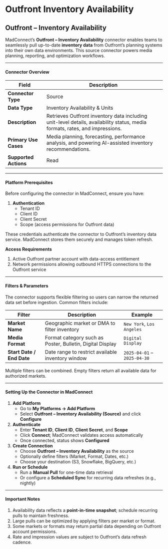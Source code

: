 # Outfront Inventory Availability

## Outfront – Inventory Availability&#x20;

MadConnect’s **Outfront – Inventory Availability** connector enables teams to seamlessly pull up-to-date **inventory data** from Outfront’s planning systems into their own data environments. This source connector powers media planning, reporting, and optimization workflows.

***

#### Connector Overview

| Field                 | Description                                                                                                                 |
| --------------------- | --------------------------------------------------------------------------------------------------------------------------- |
| **Connector Type**    | Source                                                                                                                      |
| **Data Type**         | Inventory Availability & Units                                                                                              |
| **Description**       | Retrieves Outfront inventory data including unit-level details, availability status, media formats, rates, and impressions. |
| **Primary Use Cases** | Media planning, forecasting, performance analysis, and powering AI-assisted inventory recommendations.                      |
| **Supported Actions** | Read                                                                                                                        |

***

#### Platform Prerequisites

Before configuring the connector in MadConnect, ensure you have:

1. **Authentication**
   * Tenant ID
   * Client ID
   * Client Secret
   * Scope (access permissions for Outfront data)

These credentials authenticate the connector to Outfront’s inventory data service. MadConnect stores them securely and manages token refresh.

**Access Requirements**

1. Active Outfront partner account with data-access entitlement
2. Network permissions allowing outbound HTTPS connections to the Outfront service

***

#### Filters & Parameters

The connector supports flexible filtering so users can narrow the returned data set before ingestion. Common filters include:

| Filter                    | Description                                               | Example                     |
| ------------------------- | --------------------------------------------------------- | --------------------------- |
| **Market Name**           | Geographic market or DMA to filter inventory              | `New York`, `Los Angeles`   |
| **Media Format**          | Format category such as Poster, Bulletin, Digital Display | `Digital Display`           |
| **Start Date / End Date** | Date range to restrict available inventory window         | `2025-04-01` – `2025-04-30` |

Multiple filters can be combined. Empty filters return all available data for authorized markets.

***

#### Setting Up the Connector in MadConnect

1. **Add Platform**
   * Go to **My Platforms → Add Platform**
   * Select **Outfront – Inventory Availability (Source)** and click **Configure**
2. **Authenticate**
   * Enter **Tenant ID**, **Client ID**, **Client Secret**, and **Scope**
   * Click **Connect**; MadConnect validates access automatically
   * Once connected, status shows **Configured**
3. **Create Connection**
   * Choose **Outfront – Inventory Availability** as the source
   * Optionally define filters (Market, Format, Dates, etc.)
   * Choose your destination (S3, Snowflake, BigQuery, etc.)
4. **Run or Schedule**
   * Run a **Manual Pull** for one-time data retrieval
   * Or configure a **Scheduled Sync** for recurring data refreshes (e.g., nightly)

***

#### Important Notes

1. Availability data reflects a **point-in-time snapshot**; schedule recurring pulls to maintain freshness.
2. Large pulls can be optimized by applying filters per market or format.
3. Some markets or formats may return partial data depending on Outfront account permissions.
4. Rate and impression values are subject to Outfront’s data refresh cadence.
